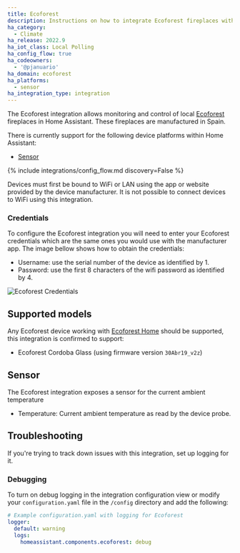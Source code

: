 ```yaml
---
title: Ecoforest
description: Instructions on how to integrate Ecoforest fireplaces with Home Assistant.
ha_category:
  - Climate
ha_release: 2022.9
ha_iot_class: Local Polling
ha_config_flow: true
ha_codeowners:
  - '@pjanuario'
ha_domain: ecoforest
ha_platforms:
  - sensor
ha_integration_type: integration
---
```


The Ecoforest integration allows monitoring and control of local [Ecoforest](https://ecoforest.com) fireplaces in Home Assistant. These fireplaces are manufactured in Spain.

There is currently support for the following device platforms within Home Assistant:

- [Sensor](#sensor)

{% include integrations/config_flow.md discovery=False %}

<div class='note'>
Devices must first be bound to WiFi or LAN using the app or website provided by the device manufacturer. It is not possible to connect devices to WiFi using this integration.
</div>

### Credentials

To configure the Ecoforest integration you will need to enter your Ecoforest credentials which are the same ones you would use with the manufacturer app. The image bellow shows how to obtain the credentials:

- Username: use the serial number of the device as identified by 1.
- Password: use the first 8 characters of the wifi password as identified by 4.

![Ecoforest Credentials](/images/integrations/ecoforest/credentials.png)


## Supported models

Any Ecoforest device working with [Ecoforest Home](https://ecoforesthome.com/) should be supported, this integration is confirmed to support:

- Ecoforest Cordoba Glass (using firmware version `30Abr19_v2z`)

## Sensor

The Ecoforest integration exposes a sensor for the current ambient temperature

- Temperature: Current ambient temperature as read by the device probe.

## Troubleshooting

If you're trying to track down issues with this integration, set up logging for it.

### Debugging

To turn on debug logging in the integration configuration view or modify your `configuration.yaml` file in the `/config` directory and add the following:

```yaml
# Example configuration.yaml with logging for Ecoforest
logger:
  default: warning
  logs:
    homeassistant.components.ecoforest: debug
```
